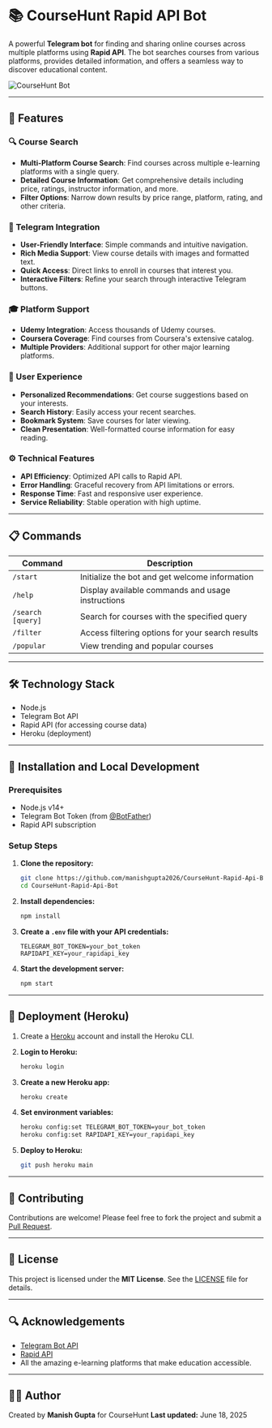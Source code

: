 # 📚 CourseHunt Rapid API Bot

A powerful **Telegram bot** for finding and sharing online courses across multiple platforms using **Rapid API**. The bot searches courses from various platforms, provides detailed information, and offers a seamless way to discover educational content.

![CourseHunt Bot](https://img.shields.io/badge/CourseHunt-Telegram%20Bot-blue)

---

## 🚀 Features

### 🔍 Course Search
- **Multi-Platform Course Search**: Find courses across multiple e-learning platforms with a single query.
- **Detailed Course Information**: Get comprehensive details including price, ratings, instructor information, and more.
- **Filter Options**: Narrow down results by price range, platform, rating, and other criteria.

### 💬 Telegram Integration
- **User-Friendly Interface**: Simple commands and intuitive navigation.
- **Rich Media Support**: View course details with images and formatted text.
- **Quick Access**: Direct links to enroll in courses that interest you.
- **Interactive Filters**: Refine your search through interactive Telegram buttons.

### 🎓 Platform Support
- **Udemy Integration**: Access thousands of Udemy courses.
- **Coursera Coverage**: Find courses from Coursera's extensive catalog.
- **Multiple Providers**: Additional support for other major learning platforms.

### 👤 User Experience
- **Personalized Recommendations**: Get course suggestions based on your interests.
- **Search History**: Easily access your recent searches.
- **Bookmark System**: Save courses for later viewing.
- **Clean Presentation**: Well-formatted course information for easy reading.

### ⚙️ Technical Features
- **API Efficiency**: Optimized API calls to Rapid API.
- **Error Handling**: Graceful recovery from API limitations or errors.
- **Response Time**: Fast and responsive user experience.
- **Service Reliability**: Stable operation with high uptime.

---

## 📋 Commands

| Command | Description |
|---------|-------------|
| `/start` | Initialize the bot and get welcome information |
| `/help` | Display available commands and usage instructions |
| `/search [query]` | Search for courses with the specified query |
| `/filter` | Access filtering options for your search results |
| `/popular` | View trending and popular courses |

---

## 🛠️ Technology Stack

- Node.js
- Telegram Bot API
- Rapid API (for accessing course data)
- Heroku (deployment)

---

## 🔧 Installation and Local Development

### Prerequisites
- Node.js v14+
- Telegram Bot Token (from [@BotFather](https://t.me/BotFather))
- Rapid API subscription

### Setup Steps

1. **Clone the repository:**
   ```bash
   git clone https://github.com/manishgupta2026/CourseHunt-Rapid-Api-Bot.git
   cd CourseHunt-Rapid-Api-Bot
   ```

2. **Install dependencies:**

   ```bash
   npm install
   ```

3. **Create a `.env` file with your API credentials:**

   ```
   TELEGRAM_BOT_TOKEN=your_bot_token
   RAPIDAPI_KEY=your_rapidapi_key
   ```

4. **Start the development server:**

   ```bash
   npm start
   ```

---

## 🚀 Deployment (Heroku)

1. Create a [Heroku](https://heroku.com) account and install the Heroku CLI.

2. **Login to Heroku:**

   ```bash
   heroku login
   ```

3. **Create a new Heroku app:**

   ```bash
   heroku create
   ```

4. **Set environment variables:**

   ```bash
   heroku config:set TELEGRAM_BOT_TOKEN=your_bot_token
   heroku config:set RAPIDAPI_KEY=your_rapidapi_key
   ```

5. **Deploy to Heroku:**

   ```bash
   git push heroku main
   ```

---

## 👥 Contributing

Contributions are welcome!
Please feel free to fork the project and submit a [Pull Request](https://github.com/your-username/coursehunt-bot/pulls).

---

## 📝 License

This project is licensed under the **MIT License**.
See the [LICENSE](LICENSE) file for details.

---

## 🔍 Acknowledgements

* [Telegram Bot API](https://core.telegram.org/bots/api)
* [Rapid API](https://rapidapi.com/)
* All the amazing e-learning platforms that make education accessible.

---

## 👨‍💻 Author

Created by **Manish Gupta** for CourseHunt
**Last updated:** June 18, 2025



